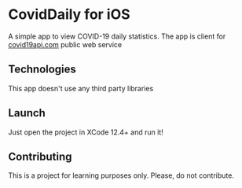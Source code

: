 # CovidDaily for iOS

A simple app to view COVID-19 daily statistics.
The app is client for [covid19api.com](https://covid19api.com) public web service

## Technologies

This app doesn't use any third party libraries

## Launch

Just open the project in XCode 12.4+ and run it!

## Contributing

This is a project for learning purposes only. Please, do not contribute.
